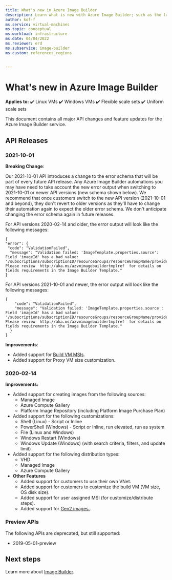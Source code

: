 ```yaml
---
title: What's new in Azure Image Builder 
description: Learn what is new with Azure Image Builder; such as the latest release notes, known issues, bug fixes, deprecated functionality, and upcoming changes.
author: kof-f
ms.service: virtual-machines
ms.topic: conceptual
ms.workload: infrastructure
ms.date: 04/04/2022
ms.reviewer: erd
ms.subservice: image-builder
ms.custom: references_regions


---
```


# What's new in Azure Image Builder

**Applies to:** :heavy_check_mark: Linux VMs :heavy_check_mark: Windows VMs :heavy_check_mark: Flexible scale sets :heavy_check_mark: Uniform scale sets

This document contains all major API changes and feature updates for the Azure Image Builder service.

## API Releases




### 2021-10-01

**Breaking Change**:
 
Our 2021-10-01 API introduces a change to the error schema that will be part of every future API release. Any Azure Image Builder automations you may have need to take account the new error output when switching to 2021-10-01 or newer API versions (new schema shown below). We recommend that once customers switch to the new API version (2021-10-01 and beyond), they don't revert to older versions as they'll have to change their automation again to expect the older error schema. We don't anticipate changing the error schema again in future releases.

For API versions 2020-02-14 and older, the error output will look like the following messages:

```
{ 
"error": {
 "code": "ValidationFailed",
  "message": "Validation failed: 'ImageTemplate.properties.source': Field 'imageId' has a bad value: '/subscriptions/subscriptionID/resourceGroups/resourceGroupName/providers/Microsoft.Compute//images//imageName'. Please review  http://aka.ms/azvmimagebuildertmplref  for details on fields requirements in the Image Builder Template." 
} 
```


For API versions 2021-10-01 and newer, the error output will look like the following messages:

```
{ 
    "code": "ValidationFailed", 
    "message": "Validation failed: 'ImageTemplate.properties.source': Field 'imageId' has a bad value: '/subscriptions/subscriptionID/resourceGroups/resourceGroupName/providers/Microsoft.Compute//images//imageName'. Please review  http://aka.ms/azvmimagebuildertmplref  for details on fields requirements in the Image Builder Template." 
  } 
} 
```

**Improvements**:

- Added support for [Build VM MSIs](linux/image-builder-json.md#user-assigned-identity-for-the-image-builder-build-vm).
- Added support for Proxy VM size customization.

### 2020-02-14



**Improvements:**

- Added support for creating images from the following sources:
    - Managed Image
    - Azure Compute Gallery
    - Platform Image Repository (including Platform Image Purchase Plan)
- Added support for the following customizations:
    - Shell (Linux) - Script or Inline
    - PowerShell (Windows) - Script or Inline, run elevated, run as system
    - File (Linux and Windows)
    - Windows Restart (Windows)
    - Windows Update (Windows) (with search criteria, filters, and update limit)
- Added support for the following distribution types:
    - VHD
    - Managed Image
    - Azure Compute Gallery
- **Other Features**
    - Added support for customers to use their own VNet.
    - Added support for customers to customize the build VM (VM size, OS disk size).
    - Added support for user assigned MSI (for customize/distribute steps).
    - Added support for [Gen2 images.](image-builder-overview.md#hyper-v-generation).

### Preview APIs

 The following APIs are deprecated, but still supported:
- 2019-05-01-preview


## Next steps
Learn more about [Image Builder](image-builder-overview.md).
